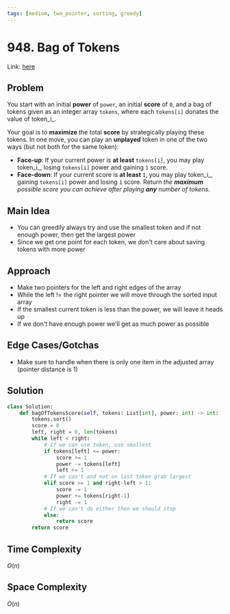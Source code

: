 ```yaml
---
tags: [medium, two_pointer, sorting, greedy]
---
```

# 948. Bag of Tokens
Link: [here](https://leetcode.com/problems/bag-of-tokens/description/)
## Problem
You start with an initial **power** of `power`, an initial **score** of `0`, and a bag of tokens given as an integer array `tokens`, where each `tokens[i]` donates the value of token_i_.

Your goal is to **maximize** the total **score** by strategically playing these tokens. In one move, you can play an **unplayed** token in one of the two ways (but not both for the same token):
- **Face-up**: If your current power is **at least** `tokens[i]`, you may play token_i_, losing `tokens[i]` power and gaining `1` score.
- **Face-down**: If your current score is **at least** `1`, you may play token_i_, gaining `tokens[i]` power and losing `1` score.
Return _the **maximum** possible score you can achieve after playing **any** number of tokens_.
## Main Idea
- You can greedily always try and use the smallest token and if not enough power, then get the largest power 
- Since we get one point for each token, we don't care about saving tokens with more power
## Approach
- Make two pointers for the left and right edges of the array
- While the left != the right pointer we will move through the sorted input array
- If the smallest current token is less than the power, we will leave it heads up
- If we don't have enough power we'll get as much power as possible 
## Edge Cases/Gotchas 
- Make sure to handle when there is only one item in the adjusted array (pointer distance is 1)
## Solution
```python 
class Solution:
    def bagOfTokensScore(self, tokens: List[int], power: int) -> int:
        tokens.sort()
        score = 0
        left, right = 0, len(tokens)
        while left < right:
            # If we can use token, use smallest
            if tokens[left] <= power:
                score += 1
                power -= tokens[left]
                left += 1 
            # If we can't and not on last token grab largest
            elif score >= 1 and right-left > 1:
                score -= 1
                power += tokens[right-1]
                right -= 1
            # If we can't do either then we should stop
            else:
                return score
        return score 
```
## Time Complexity
$O(n)$
## Space Complexity
$O(n)$

